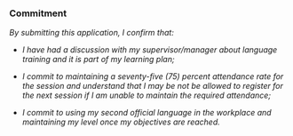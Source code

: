 ﻿### Commitment

_By submitting this application, I confirm that:_

- _I have had a discussion with my supervisor/manager about language training and it is part of my learning plan;_

- _I commit to maintaining a seventy-five (75) percent attendance rate for the session and understand that I may be not be allowed to register for the next session if I am unable to maintain the required attendance;_

- _I commit to using my second official language in the workplace and maintaining my level once my objectives are reached._